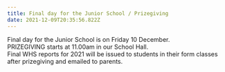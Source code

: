```yaml
---
title: Final day for the Junior School / Prizegiving
date: 2021-12-09T20:35:56.822Z
---
```

Final day for the Junior School is on Friday 10 December.  
PRIZEGIVING starts at 11.00am in our School Hall.  
Final WHS reports for 2021 will be issued to students in their form classes after prizegiving and emailed to parents.
